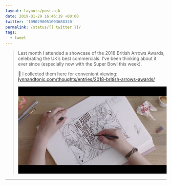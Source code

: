 ```yaml
---
layout: layouts/post.njk
date: 2019-01-29 16:46:19 +00:00
twitter: '1090290051093688320'
permalink: /status/{{ twitter }}/
tags: 
  - tweet
---
```


> Last month I attended a showcase of the 2018 British Arrows Awards, celebrating the UK’s best commercials. I’ve been thinking about it ever since (especially now with the Super Bowl this week). 
> 
> 📝 I collected them here for convenient viewing: [lynnandtonic.com/thoughts/entries/2018-british-arrows-awards/](https://lynnandtonic.com/thoughts/entries/2018-british-arrows-awards/) 
> 
> ![A screencap from the [#Bloodnormal](https://twitter.com/hashtag/Bloodnormal) commercial: a hand-drawn illustration of a woman hero with the words “No blood should hold us back.”](/img/1090290051093688320-DyF8SFvWsAEAtMq.jpg)

---
